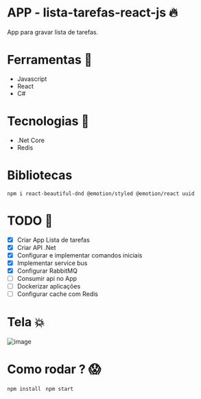 # APP - lista-tarefas-react-js  🔥
App para gravar lista de tarefas.

# Ferramentas 💛

* Javascript
* React
* C#

# Tecnologias 💛

* .Net Core
* Redis

# Bibliotecas

```npm i react-beautiful-dnd @emotion/styled @emotion/react uuid```

# TODO 👷 

- [x] Criar App Lista de tarefas
- [x] Criar API .Net
- [x] Configurar e implementar comandos iniciais
- [x] Implementar service bus
- [x] Configurar RabbitMQ
- [ ] Consumir api no App
- [ ] Dockerizar aplicações
- [ ] Configurar cache com Redis

# Tela 💥

![image](https://user-images.githubusercontent.com/8622005/148626750-3b641e8f-fa3c-48fe-95b1-7f85bc428bad.png)


# Como rodar ? 😱

```npm install ```
```npm start```
